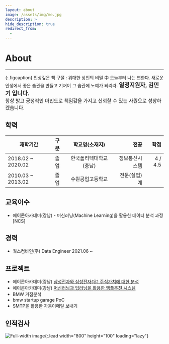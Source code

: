 ```yaml
---
layout: about
image: /assets/img/me.jpg
description: >
hide_description: true
redirect_from:
  -
---
```



# About

<!--author-->

* * *
{:.figcaption}
    인상깊은 책 구절 : 위대한 상인의 비밀 中
    오늘부터 나는 변한다. 새로운 인생에서 좋은 습관을 만들고 기꺼이 그 습관에 노예가 되리라.
<left>
<span style=
"font-size:130%;
font-weight:bold">
열정지원자, 김민기 입니다.<br>
</span>
<span style="font-size:110%;font-weight:">
항상 밝고 긍정적인 마인드로 책임감을 가지고 신뢰할 수 있는 사원으로 성장하겠습니다.
</span>
</left>

## 학력

| 재학기간           | 구분 | 학교명(소재지)         | 전공            | 학점           |
|-------------------|:-----|:---------------------:|---------------:|---------------:|
| 2018.02 ~ 2020.02 | 졸업 | 한국폴리텍대학교 (충남) | 정보통신시스템   | 4 / 4.5        |
| 2010.03 ~ 2013.02 | 졸업 | 수원공업고등학교       | 전문(실업)계     |                |

## 교육이수
- 에이콘아카데미(강남) - 머신러닝(Machine Learning)을 활용한 데이터 분석 과정 [NCS]

## 경력
- 웍스컴바인(주) Data Engineer 2021.06 ~

## 프로젝트
- 에이콘아카데미(강남) [삼성전자와 삼성전자(우) 주식가치에 대한 분석](https://roogle6523.github.io/PortFolio/generic.html)
- 에이콘아카데미(강남) [머신러닝과 딥러닝을 활용한 앰플추천 시스템](https://roogle6523.github.io/PortFolio/generic2.html)
- BMW 거점분석
- bmw startup garage PoC
- SMTP을 활용한 자동이메일 보내기
## 인적검사
![Full-width image](../assets/img/personality.PNG){:.lead width="800" height="100" loading="lazy"}